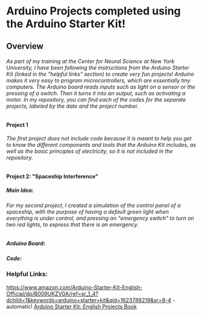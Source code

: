 # Arduino Projects completed using the Arduino Starter Kit!
## Overview 
###### As part of my training at the Center for Neural Science at New York University, I have been following the instructions from the Arduino Starter Kit (linked in the "helpful links" section) to create very fun projects! Arduino makes it very easy to program microcontrollers, which are essentially tiny computers. The Arduino board reads inputs such as light on a sensor or the pressing of a switch. Then it turns it into an output, such as activating a motor. In my repository, you can find each of the codes for the separate projects, labeled by the date and the project number. 

#### Project 1
###### The first project does not include code because it is meant to help you get to know the different components and tools that the Arduino Kit includes, as well as the basic principles of electricity, so it is not included in the repository.

#### Project 2: "Spaceship Interference"
##### Main Idea:
###### For my second project, I created a simulation of the control panel of a spaceship, with the purpose of having a default green light when everything is under control, and pressing an "emergency switch" to turn on two red lights, to express that there is an emergency. 

##### Arduino Board: 

##### Code:

### Helpful Links:
https://www.amazon.com/Arduino-Starter-Kit-English-Official/dp/B009UKZV0A/ref=sr_1_4?dchild=1&keywords=arduino+starter+kit&qid=1623788219&sr=8-4 - automatic!
[Arduino Starter Kit: English Projects Book](https://www.amazon.com/Arduino-Starter-Kit-English-Official/dp/B009UKZV0A/ref=sr_1_4?dchild=1&keywords=arduino+starter+kit&qid=1623788219&sr=8-4)

